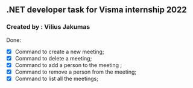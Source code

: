 ## .NET developer task for Visma internship 2022
### Created by : Vilius Jakumas

Done:
- [x] Command to create a new meeting;
- [x] Command to delete a meeting;
- [x] Command to add a person to the meeting ;
- [x] Command to remove a person from the meeting;
- [x] Command to list all the meetings;
